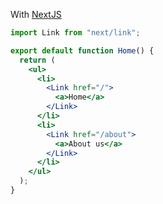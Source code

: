 With <a href="https://nextjs.org/docs/api-reference/next/link">NextJS</a>

```jsx
import Link from "next/link";

export default function Home() {
  return (
    <ul>
      <li>
        <Link href="/">
          <a>Home</a>
        </Link>
      </li>
      <li>
        <Link href="/about">
          <a>About us</a>
        </Link>
      </li>
    </ul>
  );
}
```
